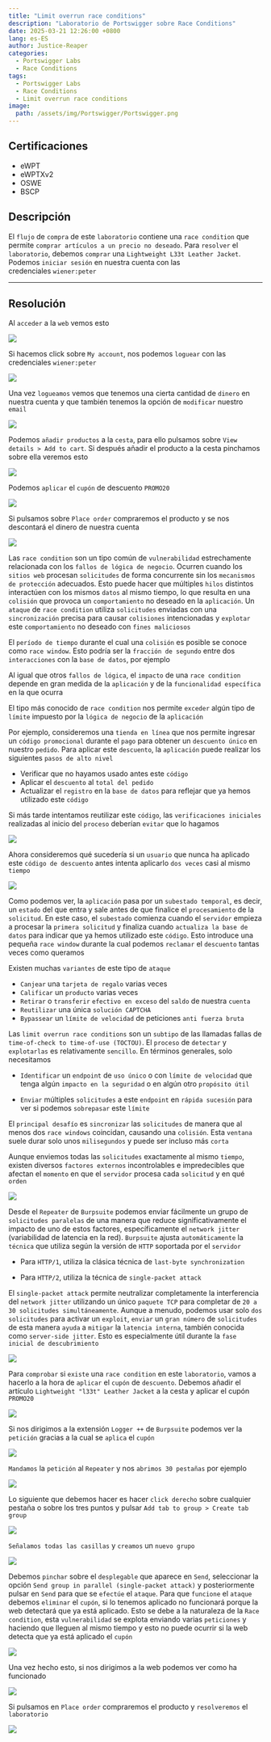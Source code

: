```yaml
---
title: "Limit overrun race conditions"
description: "Laboratorio de Portswigger sobre Race Conditions"
date: 2025-03-21 12:26:00 +0800
lang: es-ES
author: Justice-Reaper
categories:
  - Portswigger Labs
  - Race Conditions
tags:
  - Portswigger Labs
  - Race Conditions
  - Limit overrun race conditions
image:
  path: /assets/img/Portswigger/Portswigger.png
---
```


## Certificaciones

- eWPT
- eWPTXv2
- OSWE
- BSCP
  
## Descripción

El `flujo` de `compra` de este `laboratorio` contiene una `race condition` que permite `comprar artículos a un precio no deseado`. Para `resolver` el `laboratorio`, debemos `comprar` una `Lightweight L33t Leather Jacket`. Podemos `iniciar sesión` en nuestra cuenta con las credenciales `wiener:peter`

---

## Resolución

Al `acceder` a la `web` vemos esto

![](/assets/img/Race-Conditions-Lab-1/image_1.png)

Si hacemos click sobre `My account`, nos podemos `loguear` con las credenciales `wiener:peter`

![](/assets/img/Race-Conditions-Lab-1/image_2.png)

Una vez `logueamos` vemos que tenemos una cierta cantidad de `dinero` en nuestra cuenta y que también tenemos la opción de `modificar` nuestro `email`

![](/assets/img/Race-Conditions-Lab-1/image_3.png)

Podemos `añadir productos` a la `cesta`, para ello pulsamos sobre `View details > Add to cart`. Si después añadir el producto a la cesta pinchamos sobre ella veremos esto

![](/assets/img/Race-Conditions-Lab-1/image_4.png)

Podemos `aplicar` el `cupón` de descuento `PROMO20`

![](/assets/img/Race-Conditions-Lab-1/image_5.png)

Si pulsamos sobre `Place order` compraremos el producto y se nos descontará el dinero de nuestra cuenta

![](/assets/img/Race-Conditions-Lab-1/image_6.png)

Las `race condition` son un tipo común de `vulnerabilidad` estrechamente relacionada con los `fallos de lógica de negocio`. Ocurren cuando los `sitios web` procesan `solicitudes` de forma concurrente sin los `mecanismos de protección` adecuados. Esto puede hacer que múltiples `hilos` distintos interactúen con los mismos `datos` al mismo tiempo, lo que resulta en una `colisión` que provoca un `comportamiento` no deseado en la `aplicación`. Un `ataque` de `race condition` utiliza `solicitudes` enviadas con una `sincronización` precisa para causar `colisiones` intencionadas y `explotar` este `comportamiento` no deseado con `fines maliciosos`

El `período de tiempo` durante el cual una `colisión` es posible se conoce como `race window`. Esto podría ser la `fracción de segundo` entre dos `interacciones` con la `base de datos`, por ejemplo

Al igual que otros `fallos de lógica`, el `impacto` de una `race condition` depende en gran medida de la `aplicación` y de la `funcionalidad específica` en la que ocurra

El tipo más conocido de `race condition` nos permite `exceder` algún tipo de `límite` impuesto por la `lógica de negocio` de la `aplicación`

Por ejemplo, consideremos una `tienda en línea` que nos permite ingresar un `código promocional` durante el `pago` para obtener un `descuento único` en nuestro `pedido`. Para aplicar este `descuento`, la `aplicación` puede realizar los siguientes `pasos de alto nivel`

- Verificar que no hayamos usado antes este `código`
- Aplicar el `descuento` al `total del pedido`
- Actualizar el `registro` en la `base de datos` para reflejar que ya hemos utilizado este `código`

Si más tarde intentamos reutilizar este `código`, las `verificaciones iniciales` realizadas al inicio del `proceso` deberían `evitar` que lo hagamos

![](/assets/img/Race-Conditions-Lab-1/image_7.png)

Ahora consideremos qué sucedería si un `usuario` que nunca ha aplicado este `código de descuento` antes intenta aplicarlo `dos veces` casi al mismo `tiempo`

![](/assets/img/Race-Conditions-Lab-1/image_8.png)

Como podemos ver, la `aplicación` pasa por un `subestado temporal`, es decir, un `estado` del que entra y sale antes de que finalice el `procesamiento` de la `solicitud`. En este caso, el `subestado` comienza cuando el `servidor` empieza a procesar la `primera solicitud` y finaliza cuando `actualiza la base de datos` para indicar que ya hemos utilizado este `código`. Esto introduce una pequeña `race window` durante la cual podemos `reclamar` el `descuento` tantas veces como queramos

Existen muchas `variantes` de este tipo de `ataque`

- `Canjear` una `tarjeta de regalo` varias veces
- `Calificar` un `producto` varias veces
- `Retirar` o `transferir` `efectivo en exceso` del `saldo` de nuestra `cuenta`
- `Reutilizar` una única `solución CAPTCHA`
- `Bypassear` un `límite de velocidad` de peticiones `anti fuerza bruta`

Las `limit overrun race conditions` son un `subtipo` de las llamadas fallas de `time-of-check to time-of-use (TOCTOU)`. El `proceso` de `detectar` y `explotarlas` es relativamente `sencillo`. En términos generales, solo necesitamos

- `Identificar` un `endpoint` de `uso único` o con `límite de velocidad` que tenga algún `impacto en la seguridad` o en algún otro `propósito útil`

- `Enviar` múltiples `solicitudes` a este `endpoint` en `rápida sucesión` para ver si podemos `sobrepasar` este `límite`

El `principal desafío` es `sincronizar` las `solicitudes` de manera que al menos dos `race windows` coincidan, causando una `colisión`. Esta `ventana` suele durar solo unos `milisegundos` y puede ser incluso más `corta`

Aunque enviemos todas las `solicitudes` exactamente al mismo `tiempo`, existen diversos `factores externos` incontrolables e impredecibles que afectan el `momento` en que el `servidor` procesa cada `solicitud` y en qué `orden`

![](/assets/img/Race-Conditions-Lab-1/image_9.png)

Desde el `Repeater` de `Burpsuite` podemos enviar fácilmente un grupo de `solicitudes paralelas` de una manera que reduce significativamente el impacto de uno de estos factores, específicamente el `network jitter` (variabilidad de latencia en la red). `Burpsuite` ajusta `automáticamente` la `técnica` que utiliza según la versión de `HTTP` soportada por el `servidor`

- Para `HTTP/1`, utiliza la clásica técnica de `last-byte synchronization`

- Para `HTTP/2`, utiliza la técnica de `single-packet attack`

El `single-packet attack` permite neutralizar completamente la interferencia del `network jitter` utilizando un único `paquete TCP` para completar de `20 a 30 solicitudes simultáneamente`. Aunque a menudo, podemos usar solo `dos solicitudes` para activar un `exploit`, `enviar` un `gran número` de `solicitudes` de esta manera `ayuda` a `mitigar` la `latencia interna`, también conocida como `server-side jitter`. Esto es especialmente útil durante la `fase inicial de descubrimiento`

![](/assets/img/Race-Conditions-Lab-1/image_10.png)

Para `comprobar` si `existe` una `race condition` en este `laboratorio`, vamos a hacerlo a la hora de `aplicar` el `cupón` de `descuento`. Debemos añadir el artículo `Lightweight "l33t" Leather Jacket` a la cesta y aplicar el cupón `PROMO20`

![](/assets/img/Race-Conditions-Lab-1/image_11.png)

Si nos dirigimos a la extensión `Logger ++` de `Burpsuite` podemos ver la `petición` gracias a la cual se `aplica` el `cupón`

![](/assets/img/Race-Conditions-Lab-1/image_12.png)

`Mandamos` la `petición` al `Repeater` y nos `abrimos 30 pestañas` por ejemplo

![](/assets/img/Race-Conditions-Lab-1/image_13.png)

Lo siguiente que debemos hacer es hacer `click derecho` sobre cualquier pestaña o sobre los tres puntos y pulsar `Add tab to group > Create tab group`

![](/assets/img/Race-Conditions-Lab-1/image_14.png)

`Señalamos todas las casillas` y `creamos` un `nuevo grupo`

![](/assets/img/Race-Conditions-Lab-1/image_15.png)

Debemos `pinchar` sobre el `desplegable` que aparece en `Send`, seleccionar la opción `Send group in parallel (single-packet attack)` y posteriormente pulsar en `Send` para que se `efectúe` el `ataque`. Para que `funcione` el `ataque` debemos `eliminar` el `cupón`, si lo tenemos aplicado no funcionará porque la web detectará que ya está aplicado. Esto se debe a la naturaleza de la `Race condition`, esta `vulnerabilidad` se explota enviando varias `peticiones` y haciendo que lleguen al mismo tiempo y esto no puede ocurrir si la web detecta que ya está aplicado el `cupón`

![](/assets/img/Race-Conditions-Lab-1/image_16.png)

Una vez hecho esto, si nos dirigimos a la web podemos ver como ha funcionado

![](/assets/img/Race-Conditions-Lab-1/image_17.png)

Si pulsamos en `Place order` compraremos el producto y `resolveremos` el `laboratorio`

![](/assets/img/Race-Conditions-Lab-1/image_18.png)
